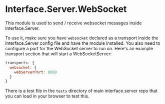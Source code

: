Interface.Server.WebSocket
====================

This module is used to send / receive websocket messages inside Interface.Server.

To use it, make sure you have `websocket` declared as a transport inside the Interface.Server config file and have the module installed. You also need to configure a port for the WebSocket server to run on. Here's an example transport section that will start a WebSocketServer:

```js
transports: {
  websocket: {
    webServerPort: 9080
  }
}
```

There is a test file in the `tests` directory of main interface.server repo that you can load in your browser to test this.